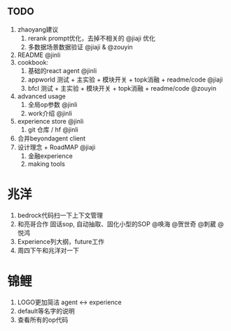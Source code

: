 ## TODO
1. zhaoyang建议
   1. rerank prompt优化，去掉不相关的 @jiaji 优化
   2. 多数据场景数据验证 @jiaji & @zouyin
2. README @jinli 
3. cookbook:
   1. 基础的react agent @jinli
   2. appworld 测试 + 主实验 + 模块开关 + topk消融 + readme/code @jiaji
   3. bfcl 测试 + 主实验 + 模块开关 + topk消融 + readme/code @zouyin
4. advanced usage
   1. 全局op参数 @jinli
   2. work介绍 @jinli
5. experience store @jinli
   1. git 仓库 / hf @jinli
6. 合并beyondagent client
7. 设计理念 + RoadMAP @jiaji
   1. 金融experience
   2. making tools


# 兆洋
1. bedrock代码扫一下上下文管理
2. 和亮哥合作 固话sop, 自动抽取、固化小型的SOP @唤海 @贺世奇 @刺葳 @悦鸿
3. Experience列大纲，future工作
4. 周四下午和兆洋对一下

# 锦鲤
1. LOGO更加简洁 agent <-> experience
2. default等名字的说明
3. 查看所有的op代码